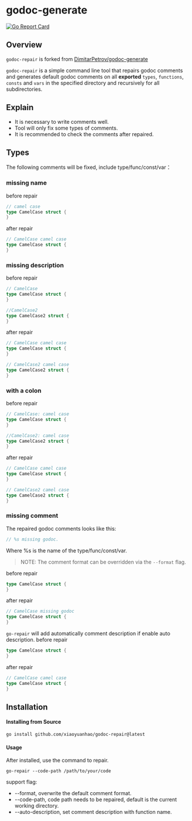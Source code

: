 # godoc-generate

[![Go Report Card](https://goreportcard.com/badge/github.com/DimitarPetrov/godoc-generate)](https://goreportcard.com/report/github.com/DimitarPetrov/godoc-generate)

## Overview

`godoc-repair` is forked from [DimitarPetrov/godoc-generate](https://github.com/DimitarPetrov/godoc-generate)

`godoc-repair` is a simple command line tool that repairs godoc comments and generates default godoc comments on all
 **exported** `types`, `functions`, `consts` and `vars` in the specified directory and recursively for all subdirectories.

## Explain
* It is necessary to write comments well.
* Tool will only fix some types of comments.
* It is recommended to check the comments after repaired.

## Types
The following comments will be fixed, include type/func/const/var：

### missing name

before repair
```go
// camel case
type CamelCase struct {
}
```

after repair
```go
// CamelCase camel case
type CamelCase struct {
}
```

### missing description

before repair
```go
// CamelCase
type CamelCase struct {
}

//CamelCase2
type CamelCase2 struct {
}
```

after repair
```go
// CamelCase camel case
type CamelCase struct {
}

// CamelCase2 camel case
type CamelCase2 struct {
}
```

### with a colon

before repair
```go
// CamelCase: camel case
type CamelCase struct {
}

//CamelCase2: camel case
type CamelCase2 struct {
}
```

after repair
```go
// CamelCase camel case
type CamelCase struct {
}

// CamelCase2 camel case
type CamelCase2 struct {
}
```

### missing comment
The repaired godoc comments looks like this:
```go
// %s missing godoc.
```
Where %s is the name of the type/func/const/var.

> NOTE: The comment format can be overridden via the `--format` flag.

before repair
```go
type CamelCase struct {
}
```

after repair
```go
// CamelCase missing godoc
type CamelCase struct {
}
```

`go-repair` will add automatically comment description if enable auto description.
before repair
```go
type CamelCase struct {
}
```

after repair
```go
// CamelCase camel case
type CamelCase struct {
}
```

## Installation

#### Installing from Source
```
go install github.com/xiaoyuanhao/godoc-repair@latest
```

#### Usage
After installed, use the command to repair.
```
go-repair --code-path /path/to/your/code
```
support flag:
* --format, overwrite the default comment format.
* --code-path, code path needs to be repaired, default is the current working directory.
* --auto-description, set comment description with function name.
